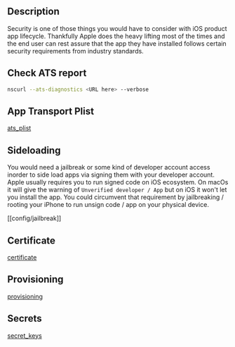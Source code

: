 ## Description

Security is one of those things you would have to consider with iOS product app lifecycle.
Thankfully Apple does the heavy lifting most of the times and the end user can rest assure that the app they have installed follows certain security requirements from industry standards.




## Check ATS report


```bash
nscurl --ats-diagnostics <URL here> --verbose
```


## App Transport Plist

[ats_plist](ats_plist.md)


## Sideloading
You would need a jailbreak or some kind of developer account access inorder to side load apps via signing them with your developer account. Apple usually requires you to run signed code on iOS ecosystem. On macOs it will give the warning of `Unverified developer / App` but on iOS it won't let you install the app. You could circumvent that requirement by jailbreaking / rooting your iPhone to run unsign code / app on your physical device.

[[config/jailbreak]]

## Certificate

[certificate](certificate.md)

## Provisioning

[provisioning](provisioning.md)


## Secrets
[secret_keys](secret_keys.md)



